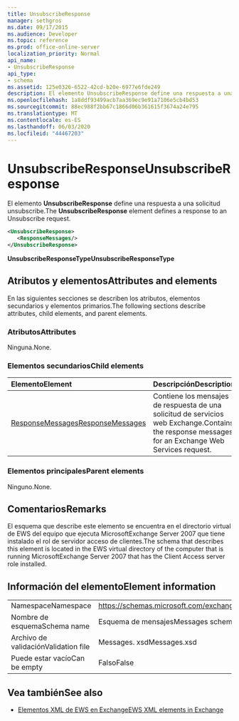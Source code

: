 ```yaml
---
title: UnsubscribeResponse
manager: sethgros
ms.date: 09/17/2015
ms.audience: Developer
ms.topic: reference
ms.prod: office-online-server
localization_priority: Normal
api_name:
- UnsubscribeResponse
api_type:
- schema
ms.assetid: 125e0326-6522-42cd-b20e-6977e6fde249
description: El elemento UnsubscribeResponse define una respuesta a una solicitud unsubscribe.
ms.openlocfilehash: 1a8ddf93499acb7aa369ec9e91a7106e5cb4bd53
ms.sourcegitcommit: 88ec988f2bb67c1866d06b361615f3674a24e795
ms.translationtype: MT
ms.contentlocale: es-ES
ms.lasthandoff: 06/03/2020
ms.locfileid: "44467203"
---
```

# <a name="unsubscriberesponse"></a><span data-ttu-id="9a990-103">UnsubscribeResponse</span><span class="sxs-lookup"><span data-stu-id="9a990-103">UnsubscribeResponse</span></span>

<span data-ttu-id="9a990-104">El elemento **UnsubscribeResponse** define una respuesta a una solicitud unsubscribe.</span><span class="sxs-lookup"><span data-stu-id="9a990-104">The **UnsubscribeResponse** element defines a response to an Unsubscribe request.</span></span> 
  
```xml
<UnsubscribeResponse>
   <ResponseMessages/>
</UnsubscribeResponse>
```

 <span data-ttu-id="9a990-105">**UnsubscribeResponseType**</span><span class="sxs-lookup"><span data-stu-id="9a990-105">**UnsubscribeResponseType**</span></span>
## <a name="attributes-and-elements"></a><span data-ttu-id="9a990-106">Atributos y elementos</span><span class="sxs-lookup"><span data-stu-id="9a990-106">Attributes and elements</span></span>

<span data-ttu-id="9a990-107">En las siguientes secciones se describen los atributos, elementos secundarios y elementos primarios.</span><span class="sxs-lookup"><span data-stu-id="9a990-107">The following sections describe attributes, child elements, and parent elements.</span></span>
  
### <a name="attributes"></a><span data-ttu-id="9a990-108">Atributos</span><span class="sxs-lookup"><span data-stu-id="9a990-108">Attributes</span></span>

<span data-ttu-id="9a990-109">Ninguna.</span><span class="sxs-lookup"><span data-stu-id="9a990-109">None.</span></span>
  
### <a name="child-elements"></a><span data-ttu-id="9a990-110">Elementos secundarios</span><span class="sxs-lookup"><span data-stu-id="9a990-110">Child elements</span></span>

|<span data-ttu-id="9a990-111">**Elemento**</span><span class="sxs-lookup"><span data-stu-id="9a990-111">**Element**</span></span>|<span data-ttu-id="9a990-112">**Descripción**</span><span class="sxs-lookup"><span data-stu-id="9a990-112">**Description**</span></span>|
|:-----|:-----|
|[<span data-ttu-id="9a990-113">ResponseMessages</span><span class="sxs-lookup"><span data-stu-id="9a990-113">ResponseMessages</span></span>](responsemessages.md) <br/> |<span data-ttu-id="9a990-114">Contiene los mensajes de respuesta de una solicitud de servicios web Exchange.</span><span class="sxs-lookup"><span data-stu-id="9a990-114">Contains the response messages for an Exchange Web Services request.</span></span>  <br/> |
   
### <a name="parent-elements"></a><span data-ttu-id="9a990-115">Elementos principales</span><span class="sxs-lookup"><span data-stu-id="9a990-115">Parent elements</span></span>

<span data-ttu-id="9a990-116">Ninguno.</span><span class="sxs-lookup"><span data-stu-id="9a990-116">None.</span></span>
  
## <a name="remarks"></a><span data-ttu-id="9a990-117">Comentarios</span><span class="sxs-lookup"><span data-stu-id="9a990-117">Remarks</span></span>

<span data-ttu-id="9a990-118">El esquema que describe este elemento se encuentra en el directorio virtual de EWS del equipo que ejecuta MicrosoftExchange Server 2007 que tiene instalado el rol de servidor acceso de clientes.</span><span class="sxs-lookup"><span data-stu-id="9a990-118">The schema that describes this element is located in the EWS virtual directory of the computer that is running MicrosoftExchange Server 2007 that has the Client Access server role installed.</span></span>
  
## <a name="element-information"></a><span data-ttu-id="9a990-119">Información del elemento</span><span class="sxs-lookup"><span data-stu-id="9a990-119">Element information</span></span>

|||
|:-----|:-----|
|<span data-ttu-id="9a990-120">Namespace</span><span class="sxs-lookup"><span data-stu-id="9a990-120">Namespace</span></span>  <br/> |https://schemas.microsoft.com/exchange/services/2006/messages  <br/> |
|<span data-ttu-id="9a990-121">Nombre de esquema</span><span class="sxs-lookup"><span data-stu-id="9a990-121">Schema name</span></span>  <br/> |<span data-ttu-id="9a990-122">Esquema de mensajes</span><span class="sxs-lookup"><span data-stu-id="9a990-122">Messages schema</span></span>  <br/> |
|<span data-ttu-id="9a990-123">Archivo de validación</span><span class="sxs-lookup"><span data-stu-id="9a990-123">Validation file</span></span>  <br/> |<span data-ttu-id="9a990-124">Messages. xsd</span><span class="sxs-lookup"><span data-stu-id="9a990-124">Messages.xsd</span></span>  <br/> |
|<span data-ttu-id="9a990-125">Puede estar vacío</span><span class="sxs-lookup"><span data-stu-id="9a990-125">Can be empty</span></span>  <br/> |<span data-ttu-id="9a990-126">Falso</span><span class="sxs-lookup"><span data-stu-id="9a990-126">False</span></span>  <br/> |
   
## <a name="see-also"></a><span data-ttu-id="9a990-127">Vea también</span><span class="sxs-lookup"><span data-stu-id="9a990-127">See also</span></span>



- [<span data-ttu-id="9a990-128">Elementos XML de EWS en Exchange</span><span class="sxs-lookup"><span data-stu-id="9a990-128">EWS XML elements in Exchange</span></span>](ews-xml-elements-in-exchange.md)

